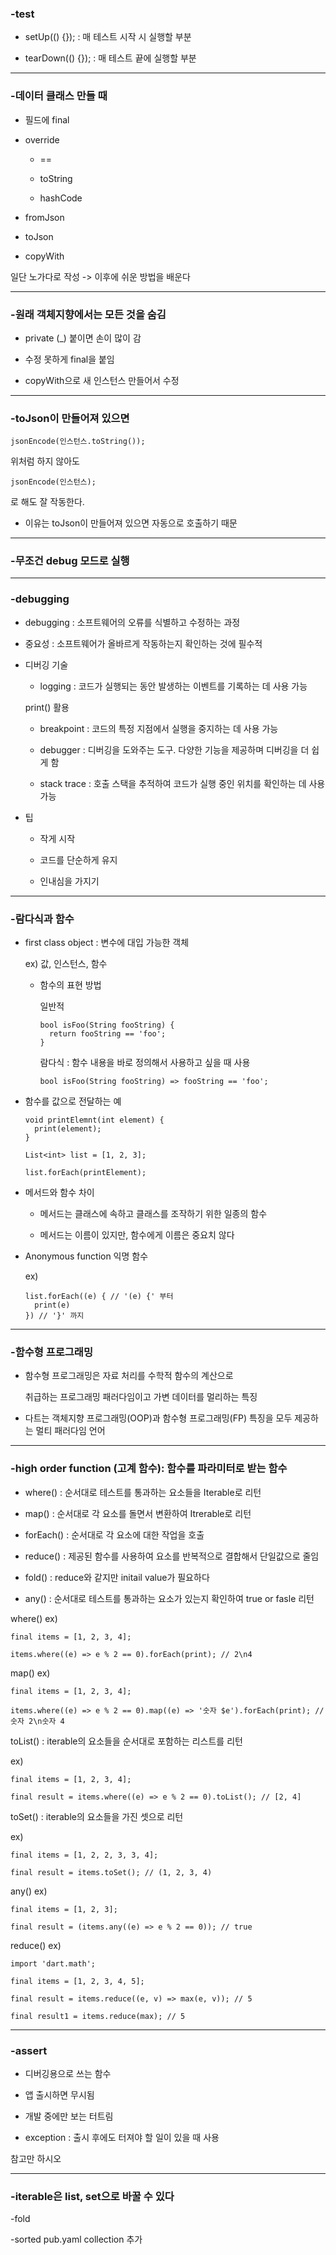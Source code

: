 ### -test

- setUp(() {}); : 매 테스트 시작 시 실행할 부분

- tearDown(() {}); : 매 테스트 끝에 실행할 부분

***

### -데이터 클래스 만들 때

- 필드에 final

- override

    - ==

    - toString

    - hashCode

- fromJson

- toJson

- copyWith

일단 노가다로 작성 -> 이후에 쉬운 방법을 배운다

***

### -원래 객체지향에서는 모든 것을 숨김

- private (_) 붙이면 손이 많이 감

- 수정 못하게 final을 붙임

- copyWith으로 새 인스턴스 만들어서 수정

***

### -toJson이 만들어져 있으면

```
jsonEncode(인스턴스.toString());
```

위처럼 하지 않아도

```
jsonEncode(인스턴스);
```

로 해도 잘 작동한다.

- 이유는 toJson이 만들어져 있으면 자동으로 호출하기 때문

***

### -무조건 debug 모드로 실행

***

### -debugging

- debugging : 소프트웨어의 오류를 식별하고 수정하는 과정

- 중요성 : 소프트웨어가 올바르게 작동하는지 확인하는 것에 필수적

- 디버깅 기술

    - logging : 코드가 실행되는 동안 발생하는 이벤트를 기록하는 데 사용 가능

  print() 활용

    - breakpoint : 코드의 특정 지점에서 실행을 중지하는 데 사용 가능

    - debugger : 디버깅을 도와주는 도구. 다양한 기능을 제공하며 디버깅을 더 쉽게 함

    - stack trace : 호출 스택을 추적하여 코드가 실행 중인 위치를 확인하는 데 사용 가능

- 팁

    - 작게 시작

    - 코드를 단순하게 유지

    - 인내심을 가지기

***

### -람다식과 함수

- first class object : 변수에 대입 가능한 객체

  ex) 값, 인스턴스, 함수

    - 함수의 표현 방법

      일반적
      ```
      bool isFoo(String fooString) {
        return fooString == 'foo';
      }
      ```

      람다식 : 함수 내용을 바로 정의해서 사용하고 싶을 때 사용
      ```
      bool isFoo(String fooString) => fooString == 'foo';
      ```

- 함수를 값으로 전달하는 예

  ```
  void printElemnt(int element) {
    print(element);
  }
  
  List<int> list = [1, 2, 3];
  
  list.forEach(printElement);
  ```

- 메서드와 함수 차이

    - 메서드는 클래스에 속하고 클래스를 조작하기 위한 일종의 함수

    - 메서드는 이름이 있지만, 함수에게 이름은 중요치 않다

- Anonymous function 익명 함수

  ex)
  ```
  list.forEach((e) { // '(e) {' 부터
    print(e)
  }) // '}' 까지 
  ```

***

### -함수형 프로그래밍

- 함수형 프로그래밍은 자료 처리를 수학적 함수의 계산으로

  취급하는 프로그래밍 패러다임이고 가변 데이터를 멀리하는 특징

- 다트는 객체지향 프로그래밍(OOP)과 함수형 프로그래밍(FP) 특징을 모두 제공하는 멀티 패러다임 언어

***

### -high order function (고계 함수): 함수를 파라미터로 받는 함수

- where() : 순서대로 테스트를 통과하는 요소들을 Iterable로 리턴

- map() : 순서대로 각 요소를 돌면서 변환하여 Itrerable로 리턴

- forEach() : 순서대로 각 요소에 대한 작업을 호출

- reduce() : 제공된 함수를 사용하여 요소를 반복적으로 결합해서 단일값으로 줄임

- fold() : reduce와 같지만 initail value가 필요하다

- any() : 순서대로 테스트를 통과하는 요소가 있는지 확인하여 true or fasle 리턴

where() ex)

```
final items = [1, 2, 3, 4];

items.where((e) => e % 2 == 0).forEach(print); // 2\n4
```

map() ex)

```
final items = [1, 2, 3, 4];

items.where((e) => e % 2 == 0).map((e) => '숫자 $e').forEach(print); // 숫자 2\n숫자 4
``` 

toList() : iterable의 요소들을 순서대로 포함하는 리스트를 리턴

ex)

```
final items = [1, 2, 3, 4];

final result = items.where((e) => e % 2 == 0).toList(); // [2, 4]
```

toSet() : iterable의 요소들을 가진 셋으로 리턴

ex)

```
final items = [1, 2, 2, 3, 3, 4];

final result = items.toSet(); // (1, 2, 3, 4)
```

any() ex)

```
final items = [1, 2, 3];

final result = (items.any((e) => e % 2 == 0)); // true
```

reduce() ex)

```
import 'dart.math';

final items = [1, 2, 3, 4, 5];

final result = items.reduce((e, v) => max(e, v)); // 5

final result1 = items.reduce(max); // 5 
```

***

### -assert

- 디버깅용으로 쓰는 함수

- 앱 출시하면 무시됨

- 개발 중에만 보는 터트림

- exception : 출시 후에도 터져야 할 일이 있을 때 사용

참고만 하시오

***

### -iterable은 list, set으로 바꿀 수 있다

-fold<T>

-sorted pub.yaml collection 추가

